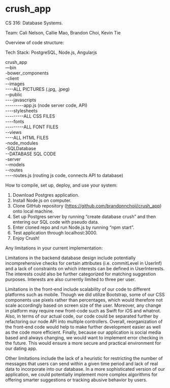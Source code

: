 # crush_app
CS 316: Database Systems.

Team: Cali Nelson, Callie Mao, Brandon Choi, Kevin Tie

Overview of code structure:

Tech Stack: PostgreSQL, Node.js, Angularjs

crush_app<br>
—bin<br>
-bower_components<br>
-client<br>
--images<br>
----ALL PICTURES (.jpg, .jpeg)<br>
--public<br>
----javascripts<br>
---------app.js (node server code, API)<br>
----stylesheets<br>
---------ALL CSS FILES<br>
----fonts<br>
---------ALL FONT FILES<br>
--views<br>
----ALL HTML FILES<br>
-node_modules<br>
-SQLDatabase<br>
--DATABASE SQL CODE<br>
-server<br>
--models<br>
--routes<br>
----routes.js (routing js code, connects API to database)<br>


How to compile, set up, deploy, and use your system:

1. Download Postgres application.
2. Install Node.js on computer.
3. Clone GitHub repository (https://github.com/brandonnchoii/crush_app) onto local machine.
4. Set up Postgres server by running “create database crush” and then entering our SQL code with pseudo data.
5. Enter cloned repo and run Node.js by running “npm start”.
6. Test application through localhost:3000.
7. Enjoy Crush!


Any limitations in your current implementation:
	
Limitations in the backend database design include potentially incomprehensive checks for certain attributes (i.e. commitLevel in UserInf) and a lack of constraints on which interests can be defined in UserInterests. The interests could also be further categorized for matching suggestion purposes. Interests are also currently limited to three per user.
	
Limitations in the front-end include scalability of our code to different platforms such as mobile. Though we did utilize Bootstrap, some of our CSS components use pixels rather than percentages, which would therefore not scale accordingly based on screen size of the user. Moreover, any change in platform may require new front-code such as Swift for iOS and whatnot. Also, in terms of our actual code, our code could be separated further by refactoring our node API into multiple controllers. Overall, reorganization of the front-end code would help to make further development easier as well as the code more efficient. Finally, because our application is social media based and always changing, we would want to implement error checking in the future. This would ensure a more secure and practical environment for our dating app.

Other limitations include the lack of a heuristic for restricting the number of messages that users can send within a given time period and lack of real data to incorporate into our database. In a more sophisticated version of our application, we could potentially implement more complex algorithms for offering smarter suggestions or tracking abusive behavior by users. 